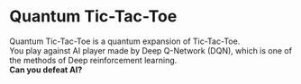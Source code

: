 # Quantum Tic-Tac-Toe
Quantum Tic-Tac-Toe is a quantum expansion of Tic-Tac-Toe.  
You play against AI player made by Deep Q-Network (DQN), which is one of the methods of Deep reinforcement learning.  
**Can you defeat AI?**

